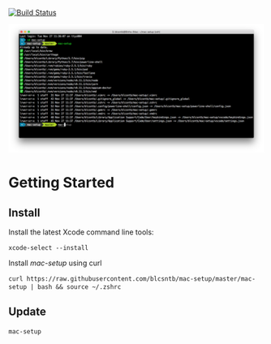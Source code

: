 [![Build Status](https://travis-ci.org/blcsntb/mac-setup.svg?branch=master)](https://travis-ci.org/blcsntb/mac-setup)

![](./iterm2.png)

# Getting Started

## Install

Install the latest Xcode command line tools:

```
xcode-select --install
```

Install *mac-setup* using curl

```
curl https://raw.githubusercontent.com/blcsntb/mac-setup/master/mac-setup | bash && source ~/.zshrc
```

## Update

```
mac-setup
```
